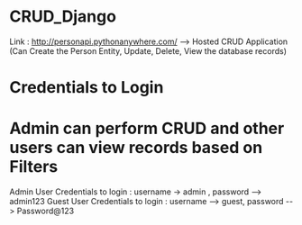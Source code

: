 # CRUD_Django

Link : http://personapi.pythonanywhere.com/ --> Hosted CRUD Application 
(Can Create the Person Entity, Update, Delete, View the database records)

# Credentials to Login
# Admin can perform CRUD and other users can view records based on Filters

Admin User Credentials to login : username -> admin , password --> admin123
Guest User Credentials to login : username --> guest, password --> Password@123
